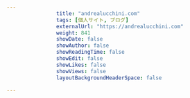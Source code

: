 ---
                title: "andrealucchini.com"
                tags: [個人サイト, ブログ]
                externalUrl: "https://andrealucchini.com"
                weight: 841
                showDate: false
                showAuthor: false
                showReadingTime: false
                showEdit: false
                showLikes: false
                showViews: false
                layoutBackgroundHeaderSpace: false
                ---

